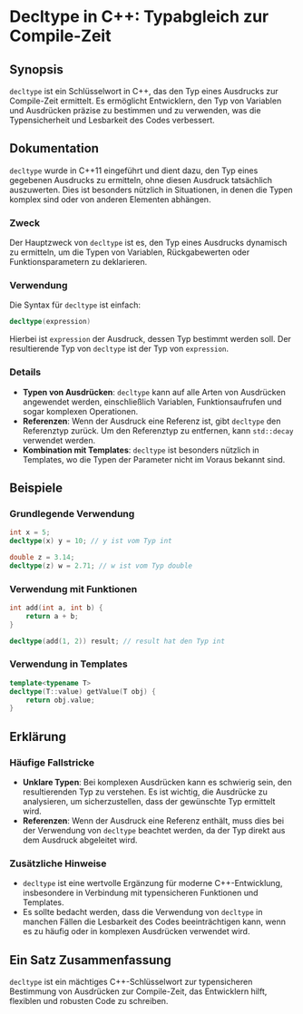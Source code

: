 <!--
Meta Description: # Decltype in C++: Typabgleich zur Compile-Zeit ## Synopsis `decltype` ist ein Schlüsselwort in C++, das den Typ eines Ausdrucks zur Compile-Zeit ermi...
Meta Keywords: decltype, ist, typ, von, der
-->

# Decltype in C++: Typabgleich zur Compile-Zeit

## Synopsis
`decltype` ist ein Schlüsselwort in C++, das den Typ eines Ausdrucks zur Compile-Zeit ermittelt. Es ermöglicht Entwicklern, den Typ von Variablen und Ausdrücken präzise zu bestimmen und zu verwenden, was die Typensicherheit und Lesbarkeit des Codes verbessert.

## Dokumentation
`decltype` wurde in C++11 eingeführt und dient dazu, den Typ eines gegebenen Ausdrucks zu ermitteln, ohne diesen Ausdruck tatsächlich auszuwerten. Dies ist besonders nützlich in Situationen, in denen die Typen komplex sind oder von anderen Elementen abhängen.

### Zweck
Der Hauptzweck von `decltype` ist es, den Typ eines Ausdrucks dynamisch zu ermitteln, um die Typen von Variablen, Rückgabewerten oder Funktionsparametern zu deklarieren.

### Verwendung
Die Syntax für `decltype` ist einfach:
```cpp
decltype(expression)
```
Hierbei ist `expression` der Ausdruck, dessen Typ bestimmt werden soll. Der resultierende Typ von `decltype` ist der Typ von `expression`.

### Details
- **Typen von Ausdrücken**: `decltype` kann auf alle Arten von Ausdrücken angewendet werden, einschließlich Variablen, Funktionsaufrufen und sogar komplexen Operationen.
- **Referenzen**: Wenn der Ausdruck eine Referenz ist, gibt `decltype` den Referenztyp zurück. Um den Referenztyp zu entfernen, kann `std::decay` verwendet werden.
- **Kombination mit Templates**: `decltype` ist besonders nützlich in Templates, wo die Typen der Parameter nicht im Voraus bekannt sind.

## Beispiele
### Grundlegende Verwendung
```cpp
int x = 5;
decltype(x) y = 10; // y ist vom Typ int

double z = 3.14;
decltype(z) w = 2.71; // w ist vom Typ double
```

### Verwendung mit Funktionen
```cpp
int add(int a, int b) {
    return a + b;
}

decltype(add(1, 2)) result; // result hat den Typ int
```

### Verwendung in Templates
```cpp
template<typename T>
decltype(T::value) getValue(T obj) {
    return obj.value;
}
```

## Erklärung
### Häufige Fallstricke
- **Unklare Typen**: Bei komplexen Ausdrücken kann es schwierig sein, den resultierenden Typ zu verstehen. Es ist wichtig, die Ausdrücke zu analysieren, um sicherzustellen, dass der gewünschte Typ ermittelt wird.
- **Referenzen**: Wenn der Ausdruck eine Referenz enthält, muss dies bei der Verwendung von `decltype` beachtet werden, da der Typ direkt aus dem Ausdruck abgeleitet wird.

### Zusätzliche Hinweise
- `decltype` ist eine wertvolle Ergänzung für moderne C++-Entwicklung, insbesondere in Verbindung mit typensicheren Funktionen und Templates.
- Es sollte bedacht werden, dass die Verwendung von `decltype` in manchen Fällen die Lesbarkeit des Codes beeinträchtigen kann, wenn es zu häufig oder in komplexen Ausdrücken verwendet wird.

## Ein Satz Zusammenfassung
`decltype` ist ein mächtiges C++-Schlüsselwort zur typensicheren Bestimmung von Ausdrücken zur Compile-Zeit, das Entwicklern hilft, flexiblen und robusten Code zu schreiben.